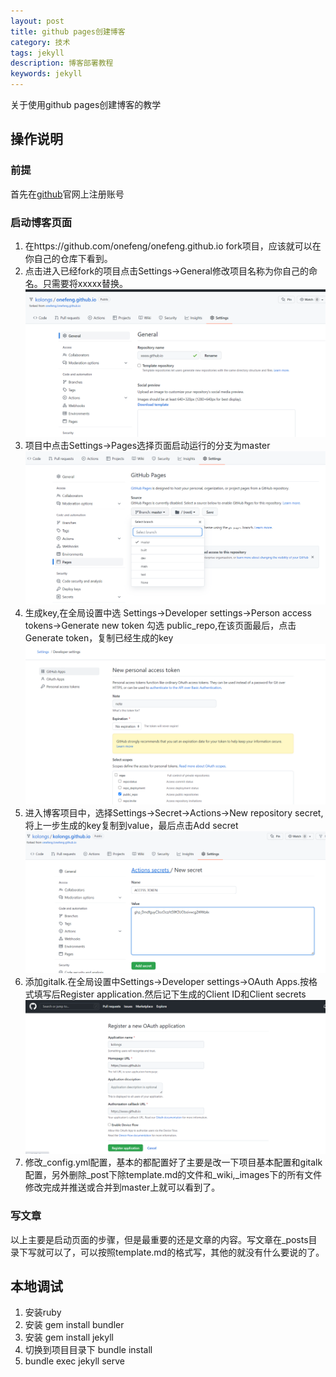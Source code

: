 ```yaml
---
layout: post
title: github pages创建博客
category: 技术
tags: jekyll
description: 博客部署教程
keywords: jekyll
---
```


关于使用github pages创建博客的教学

## 操作说明

### 前提

首先在[github](https://github.com)官网上注册账号

### 启动博客页面

1. 在https://github.com/onefeng/onefeng.github.io fork项目，应该就可以在你自己的仓库下看到。
2. 点击进入已经fork的项目点击Settings->General修改项目名称为你自己的命名。只需要将xxxxx替换。
![图片1](/images/blog/img.png)
3. 项目中点击Settings->Pages选择页面启动运行的分支为master
![图片2](/images/blog/img_1.png)
4. 生成key,在全局设置中选 Settings->Developer settings->Person access tokens->Generate new token 勾选 public_repo,在该页面最后，点击Generate token，复制已经生成的key
![图片3](/images/blog/img_2.png)
5. 进入博客项目中，选择Settings->Secret->Actions->New repository secret,将上一步生成的key复制到value，最后点击Add secret
![图片4](/images/blog/img_3.png)
6. 添加gitalk.在全局设置中Settings->Developer settings->OAuth Apps.按格式填写后Register application.然后记下生成的Client ID和Client secrets
![图片4](/images/blog/img_4.png)
7. 修改_config.yml配置，基本的都配置好了主要是改一下项目基本配置和gitalk配置，另外删除_post下除template.md的文件和_wiki,_images下的所有文件 \
   修改完成并推送或合并到master上就可以看到了。

### 写文章

以上主要是启动页面的步骤，但是最重要的还是文章的内容。写文章在_posts目录下写就可以了，可以按照template.md的格式写，其他的就没有什么要说的了。

## 本地调试

1. 安装ruby
2. 安装 gem install bundler
3. 安装 gem install jekyll
4. 切换到项目目录下 bundle install
5. bundle exec jekyll serve